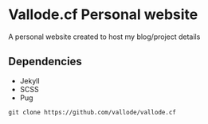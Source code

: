 # Vallode.cf Personal website

A personal website created to host my blog/project details

## Dependencies

* Jekyll
* SCSS
* Pug

```
git clone https://github.com/vallode/vallode.cf
```